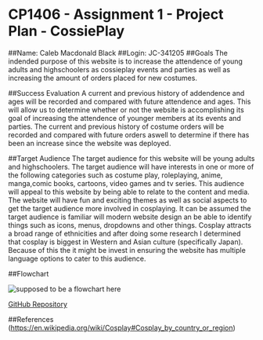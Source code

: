 # CP1406 - Assignment 1 - Project Plan - CossiePlay
##Name: Caleb Macdonald Black
##Login: JC-341205
##Goals
  The indended purpose of this website is to increase the attendence of young adults and highschoolers as cossieplay events and parties as well as increasing the amount of orders placed for new costumes.

##Success Evaluation
A current and previous history of addendence and ages will be recorded and compared with future attendence and ages. This will allow us to determine whether or not the website is accomplishing its goal of increasing the attendence of younger members at its events and parties. The current and previous history of costume orders will be recorded and compared with future orders aswell to determine if there has been an increase since the website was deployed.

##Target Audience
The target audience for this website will be young adults and highschoolers. The target audience will have interests in one or more of the following categories such as costume play, roleplaying, anime, manga,comic books, cartoons, video games and tv series. This audience will appeal to this website by being able to relate to the content and media. The website will have fun and exciting themes as well as social aspects to get the target audience more involved in cosplaying. 
It can be assumed the target audience is familiar will modern website design an be able to identify things such as icons, menus, dropdowns and other things. Cosplay attracts a broad range of ethnicities and after doing some research I determined that cosplay is biggest in Western and Asian culture (specifically Japan). Because of this the it might be invest in ensuring the website has multiple language options to cater to this audience.

##Flowchart

![supposed to be a flowchart here](https://github.com/GigabyteDX/CP1406-assessment1/blob/master/Flowchart.png "Cossieplay")

[GitHub Repository](https://github.com/GigabyteDX/CP1406-assessment1.git)

##References
(https://en.wikipedia.org/wiki/Cosplay#Cosplay_by_country_or_region)